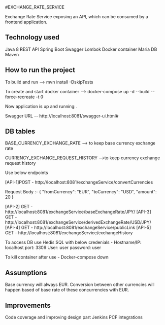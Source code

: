 #EXCHANGE_RATE_SERVICE

Exchange Rate Service exposing an API, which can be consumed by a frontend application.

Technology used
----------------------------------------
Java 8
REST API
Spring Boot
Swagger 
Lombok
Docker container
Maria DB
Maven


How to run the project
----------------------------------------
To build and run -->  mvn install -DskipTests

To create and start docker container --> docker-compose up -d --build --force-recreate -t 0 

Now application is up and running .

Swagger URL -- http://localhost:8081/swagger-ui.html#

DB tables 
------------
BASE_CURRENCY_EXCHANGE_RATE  --> to keep base currency exchange rate

CURRENCY_EXCHANGE_REQUEST_HISTORY -->to keep currency exchange request history


Use below endpoints

[API-1]POST -  http://localhost:8081/exchangeService/convertCurrencies

Request Body :- 
		{
		  "fromCurrency": "EUR",
		  "toCurrency": "USD",
		  "amount": 20
		}

[API-2] GET  - http://localhost:8081/exchangeService/baseExchangeRate/JPY/
[API-3] GET  - http://localhost:8081/exchangeService/derivedExchangeRate/USD/JPY/
[API-4] GET - http://localhost:8081/exchangeService/publicLink
[API-5] GET - http://localhost:8081/exchangeService/exchangeHistory


To access DB use Hedis SQL with below credenials -
Hostname/IP: localhost
port: 3306
User: user
password: user


To kill container after use - 
Docker-compose down

Assumptions
-----------------------------
Base currency will always EUR. Conversion between other currencies will happen based of base rate of these concurrencies
with EUR.

Improvements
-----------------------------
Code coverage and improving design part
Jenkins PCF integrations 
